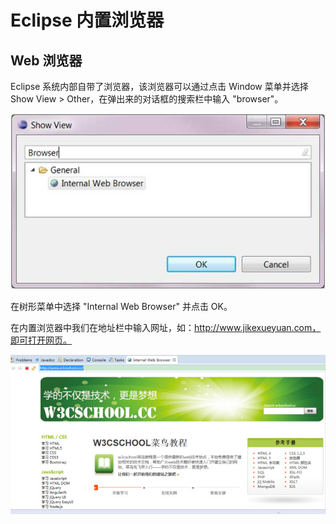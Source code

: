 # Eclipse 内置浏览器

## Web 浏览器

Eclipse 系统内部自带了浏览器，该浏览器可以通过点击 Window 菜单并选择 Show View > Other，在弹出来的对话框的搜索栏中输入 "browser"。

![browser_1](images/eclipse-web-browsers/browser_1.jpg)

在树形菜单中选择 "Internal Web Browser" 并点击 OK。

在内置浏览器中我们在地址栏中输入网址，如：http://www.jikexueyuan.com，即可打开网页。

![w3cschool.cc](images/eclipse-web-browsers/w3cschool.cc.jpg)
